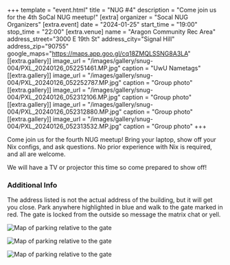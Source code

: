 +++
template = "event.html"
title = "NUG #4"
description = "Come join us for the 4th SoCal NUG meetup!"
[extra]
organizer = "Socal NUG Organizers"
[extra.event]
date = "2024-01-25"
start_time = "19:00"
stop_time = "22:00"
[extra.venue]
name = "Aragon Community Rec Area"
address_street="3000 E 19th St"
address_city="Signal Hill"
address_zip="90755"
google_maps="https://maps.app.goo.gl/cq18ZMQLSSNG8A3LA"
[[extra.gallery]]
image_url = "/images/gallery/snug-004/PXL_20240126_052251461.MP.jpg"
caption = "UwU Nametags"
[[extra.gallery]]
image_url = "/images/gallery/snug-004/PXL_20240126_052252787.MP.jpg"
caption = "Group photo"
[[extra.gallery]]
image_url = "/images/gallery/snug-004/PXL_20240126_052312106.MP.jpg"
caption = "Group photo"
[[extra.gallery]]
image_url = "/images/gallery/snug-004/PXL_20240126_052312880.MP.jpg"
caption = "Group photo"
[[extra.gallery]]
image_url = "/images/gallery/snug-004/PXL_20240126_052313532.MP.jpg"
caption = "Group photo"
+++

Come join us for the fourth NUG meetup!
Bring your laptop, show off your Nix configs, and ask questions.
No prior experience with Nix is required, and all are welcome.

We will have a TV or projector this time so come prepared to show off!

### Additional Info

The address listed is not the actual address of the building, but it will get you close.
Park anywhere highlighted in blue and walk to the gate marked in red.
The gate is locked from the outside so message the matrix chat or yell.

![Map of parking relative to the gate](/images/events/2024-01-25/map-view-parking-area-and-gate.jpg)

![Map of parking relative to the gate](/images/events/2024-01-25/parking-street.jpg)

![Map of parking relative to the gate](/images/events/2024-01-25/rec-area-and-gate.jpg)
